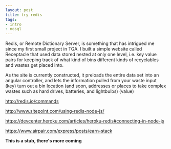 ```yaml
---
layout: post
title: try redis
tags:
- intro
- nosql
---
```


Redis, or Remote Dictionary Server, is something that has intrigued me since my first small project in TGA. I built a simple website called Receptacle that used data stored nested at only one level, i.e. key value pairs for keeping track of what kind of bins different kinds of recyclables and wastes get placed into.

As the site is currently constructed, it preloads the entire data set into an angular controller, and lets the information pulled from your waste input (key) turn out a bin location (and soon, addresses or places to take complex wastes such as hard drives, batteries, and lightbulbs) (value)

http://redis.io/commands

http://www.sitepoint.com/using-redis-node-js/

https://devcenter.heroku.com/articles/heroku-redis#connecting-in-node-js

https://www.airpair.com/express/posts/earn-stack

**This is a stub, there's more coming**

